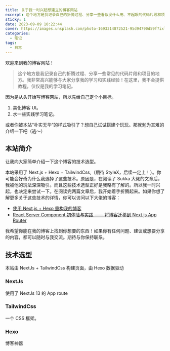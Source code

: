 ```yaml
---
title: 关于我一时兴起想建立的博客网站
excerpt: 这个地方是我记录自己的折腾过程、分享一些看似没什么用、不起眼的代码片段和项目的地方。我非常高兴能够与大家分享我的学习和实践经验！在这里，我不会提供教程，仅仅是我的学习笔记。
sticky: 1
date: 2023-09-09 10:22:44
cover: https://images.unsplash.com/photo-1693314872521-95d94790d59f?ixlib=rb-4.0.3&ixid=M3wxMjA3fDB8MHxwaG90by1wYWdlfHx8fGVufDB8fHx8fA%3D%3D&auto=format&fit=crop&w=640&q=80
categories:
  - 笔记
tags:
  - 日常
---
```


欢迎来到我的博客网站！

> 这个地方是我记录自己的折腾过程、分享一些常见的代码片段和项目的地方。我非常高兴能够与大家分享我的学习和实践经验！在这里，我不会提供教程，仅仅是我的学习笔记。

因为是从头开始写博客网站，所以先给自己定个小目标。

<!-- more -->

1. 美化博客 UI。
2. 水一些实践学习笔记。

或者你被本站“朴实无华”的样式吸引了？想自己试试搭建个玩玩。那就勉为其难的介绍一下吧（逃～）

## 本站简介

让我向大家简单介绍一下这个博客的技术选型。

本站采用了 Next.js + Hexo + TailwindCss,（期待 StyleX，后续一定上！）。你可能会好奇为什么我选择了这些技术。原因是，在阅读了 Sukka 大佬的文章后，我被他的玩法深深吸引。而且这些技术选型正好是我略有了解的。所以我一时兴起，也决定来尝试一下。在阅读完两篇文章后，我开始着手折腾起来。如果你想了解更多关于这些技术的详情，你可以访问以下大佬的博客：

- [使用 Next.js + Hexo 重构我的博客](https://blog.skk.moe/post/use-nextjs-and-hexo-to-rebuild-my-blog/)
- [React Server Component 初体验与实践 —— 将博客迁移到 Next.js App Router](https://blog.skk.moe/post/refactor-my-blog-using-nextjs-app-router/)

我希望你能在我的博客上找到你想要的东西！如果你有任何问题、建议或想要分享的内容，都可以随时与我交流。期待与你保持联系。


## 技术选型

本站由 NextJs + TailwindCss 构建页面，由 Hexo 数据驱动

### NextJs

使用了 NextJs 13 的 App route

### TailwindCss

一个 CSS 框架。

### Hexo

博客神器
